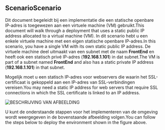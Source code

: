 ## <a name="scenario"></a><span data-ttu-id="eab9c-101">Scenario</span><span class="sxs-lookup"><span data-stu-id="eab9c-101">Scenario</span></span>
<span data-ttu-id="eab9c-102">Dit document begeleidt bij een implementatie die een statische openbare IP-adres is toegewezen aan een virtuele machine (VM) gebruikt.</span><span class="sxs-lookup"><span data-stu-id="eab9c-102">This document will walk through a deployment that uses a static public IP address allocated to a virtual machine (VM).</span></span> <span data-ttu-id="eab9c-103">In dit scenario hebt u een enkele virtuele machine met een eigen statische openbare IP-adres.</span><span class="sxs-lookup"><span data-stu-id="eab9c-103">In this scenario, you have a single VM with its own static public IP address.</span></span> <span data-ttu-id="eab9c-104">De virtuele machine deel uitmaakt van een subnet met de naam **FrontEnd** en heeft ook een statisch privé IP-adres (**192.168.1.101**) in dat subnet.</span><span class="sxs-lookup"><span data-stu-id="eab9c-104">The VM is part of a subnet named **FrontEnd** and also has a static private IP address (**192.168.1.101**) in that subnet.</span></span>

<span data-ttu-id="eab9c-105">Mogelijk moet u een statisch IP-adres voor webservers die waarin het SSL-certificaat is gekoppeld aan een IP-adres van SSL-verbindingen vereisen.</span><span class="sxs-lookup"><span data-stu-id="eab9c-105">You may need a static IP address for web servers that require SSL connections in which the SSL certificate is linked to an IP address.</span></span> 

![BESCHRIJVING VAN AFBEELDING](./media/virtual-network-deploy-static-pip-scenario-include/figure1.png)

<span data-ttu-id="eab9c-107">U kunt de onderstaande stappen voor het implementeren van de omgeving wordt weergegeven in de bovenstaande afbeelding volgen.</span><span class="sxs-lookup"><span data-stu-id="eab9c-107">You can follow the steps below to deploy the environment shown in the figure above.</span></span>

